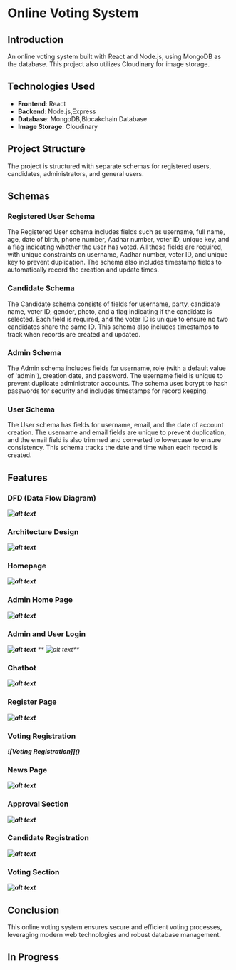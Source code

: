 # Online Voting System

## Introduction
An online voting system built with React and Node.js, using MongoDB as the database. This project also utilizes Cloudinary for image storage.

## Technologies Used
- **Frontend**: React
- **Backend**: Node.js,Express
- **Database**: MongoDB,Blocakchain Database 
- **Image Storage**: Cloudinary

## Project Structure
The project is structured with separate schemas for registered users, candidates, administrators, and general users.

## Schemas

### Registered User Schema
The Registered User schema includes fields such as username, full name, age, date of birth, phone number, Aadhar number, voter ID, unique key, and a flag indicating whether the user has voted. All these fields are required, with unique constraints on username, Aadhar number, voter ID, and unique key to prevent duplication. The schema also includes timestamp fields to automatically record the creation and update times.

### Candidate Schema
The Candidate schema consists of fields for username, party, candidate name, voter ID, gender, photo, and a flag indicating if the candidate is selected. Each field is required, and the voter ID is unique to ensure no two candidates share the same ID. This schema also includes timestamps to track when records are created and updated.

### Admin Schema
The Admin schema includes fields for username, role (with a default value of 'admin'), creation date, and password. The username field is unique to prevent duplicate administrator accounts. The schema uses bcrypt to hash passwords for security and includes timestamps for record keeping.

### User Schema
The User schema has fields for username, email, and the date of account creation. The username and email fields are unique to prevent duplication, and the email field is also trimmed and converted to lowercase to ensure consistency. This schema tracks the date and time when each record is created.

## Features

### DFD (Data Flow Diagram)
_**![alt text](<DFD solid.png>)**_

### Architecture Design
_**![alt text](<Architecture solid.png>)**_

### Homepage
_**![alt text](HomePage1.png)**_

### Admin Home Page
_**![alt text](<Admin HomePage.png>)**_

### Admin and User Login
_**![alt text](<Admin Login.png>)**_
_** ![alt text](Login.png)**_

### Chatbot
_**![alt text](Chat.png)**_

### Register Page
_**![alt text](Register-1.png)**_

### Voting Registration
_**![Voting Registration]]()**_

### News Page
_**![alt text](News.png)**_

### Approval Section
_**![alt text](<Pendig Approval.png>)**_

### Candidate Registration
_**![alt text](CandidateRegistration.png)**_

### Voting Section
_**![alt text](votingPage.png)**_



## Conclusion
This online voting system ensures secure and efficient voting processes, leveraging modern web technologies and robust database management.

## In Progress
